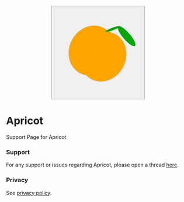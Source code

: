 <p align="center">
  <img width="256" height="256" src="apricot_icon.png">
</p>

# Apricot
Support Page for Apricot

### Support

For any support or issues regarding Apricot, please open a thread [here](https://github.com/brandonlee503/ApricotInfo/issues).

### Privacy

See [privacy policy](Privacy.md).
